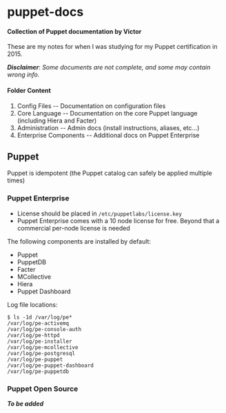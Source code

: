 puppet-docs
============

#### Collection of Puppet documentation by Victor

These are my notes for when I was studying for my Puppet certification in 2015.

***Disclaimer***: *Some documents are not complete, and some may contain wrong info.*

#### Folder Content

1. Config Files -- Documentation on configuration files
1. Core Language -- Documentation on the core Puppet language (including Hiera and Facter)
1. Administration -- Admin docs (install instructions, aliases, etc...)
1. Enterprise Components -- Additional docs on Puppet Enterprise


Puppet
------

Puppet is idempotent (the Puppet catalog can safely be applied multiple times)


### Puppet Enterprise

- License should be placed in `/etc/puppetlabs/license.key`
- Puppet Enterprise comes with a 10 node license for free. Beyond that a commercial per-node license is needed

The following components are installed by default:
- Puppet
- PuppetDB
- Facter
- MCollective
- Hiera
- Puppet Dashboard

Log file locations:

```
$ ls -1d /var/log/pe*
/var/log/pe-activemq
/var/log/pe-console-auth
/var/log/pe-httpd
/var/log/pe-installer
/var/log/pe-mcollective
/var/log/pe-postgresql
/var/log/pe-puppet
/var/log/pe-puppet-dashboard
/var/log/pe-puppetdb
```


### Puppet Open Source

***To be added***